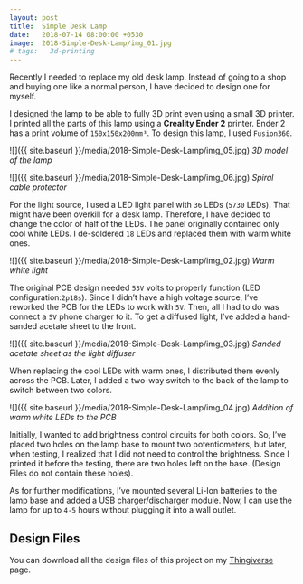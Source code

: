 ```yaml
---
layout: post
title:  Simple Desk Lamp
date:   2018-07-14 08:00:00 +0530
image:  2018-Simple-Desk-Lamp/img_01.jpg
# tags:   3d-printing
---
```

Recently I needed to replace my old desk lamp. Instead of going to a shop and buying one like a normal person, I have decided to design one for myself.

I designed the lamp to be able to fully 3D print even using a small 3D printer. I printed all the parts of this lamp using a **Creality Ender 2** printer. Ender 2 has a print volume of `150x150x200mm³`. To design this lamp, I used `Fusion360`.

![]({{ site.baseurl }}/media/2018-Simple-Desk-Lamp/img_05.jpg)
*3D model of the lamp*

![]({{ site.baseurl }}/media/2018-Simple-Desk-Lamp/img_06.jpg)
*Spiral cable protector*

For the light source, I used a LED light panel with `36` LEDs (`5730` LEDs). That might have been overkill for a desk lamp. Therefore, I have decided to change the color of half of the LEDs. The panel originally contained only cool white LEDs. I de-soldered `18` LEDs and replaced them with warm white ones.

![]({{ site.baseurl }}/media/2018-Simple-Desk-Lamp/img_02.jpg)
*Warm white light*

The original PCB design needed `53V` volts to properly function (LED configuration:`2p18s`). Since I didn’t have a high voltage source, I’ve reworked the PCB for the LEDs to work with `5V`. Then, all I had to do was connect a `5V` phone charger to it. To get a diffused light, I’ve added a hand-sanded acetate sheet to the front.

![]({{ site.baseurl }}/media/2018-Simple-Desk-Lamp/img_03.jpg)
*Sanded acetate sheet as the light diffuser*

When replacing the cool LEDs with warm ones, I distributed them evenly across the PCB. Later, I added a two-way switch to the back of the lamp to switch between two colors.

![]({{ site.baseurl }}/media/2018-Simple-Desk-Lamp/img_04.jpg)
*Addition of warm white LEDs to the PCB*

Initially, I wanted to add brightness control circuits for both colors. So, I’ve placed two holes on the lamp base to mount two potentiometers, but later, when testing, I realized that I did not need to control the brightness. Since I printed it before the testing, there are two holes left on the base. (Design Files do not contain these holes).

As for further modifications, I’ve mounted several Li-Ion batteries to the lamp base and added a USB charger/discharger module. Now, I can use the lamp for up to `4-5` hours without plugging it into a wall outlet.

## Design Files
You can download all the design files of this project on my [Thingiverse](https://www.thingiverse.com/thing:2855826) page.